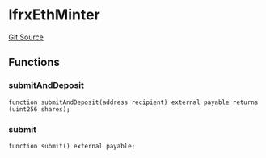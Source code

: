 # IfrxEthMinter
[Git Source](https://github.com/larrythecucumber321/protocol/blob/3222eb21fbb20ddd3d3fa2233072dfa96ea3e340/contracts/plugins/assets/frax-eth/IfrxEthMinter.sol)


## Functions
### submitAndDeposit


```solidity
function submitAndDeposit(address recipient) external payable returns (uint256 shares);
```

### submit


```solidity
function submit() external payable;
```

